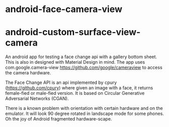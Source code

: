# android-face-camera-view

# android-custom-surface-view-camera
An android app for testing a face change api with a gallery bottom sheet. This is also in designed with Material Design in mind. The app uses com.google.camera-view https://github.com/google/cameraview to access the camera hardware. 

The Face Change API is an api implemented by cpury (https://github.com/cpury) where given an image with a face, it returns
female-fied or male-fied version. It is based on Circular Generative Adversarial Networks (CGAN).

There is a known problem with orientation with certain hardware and on the emulator. It will look 90 degree rotated in landscape mode for some phones. Oh the joy of Android fragmented hardware-scape.
